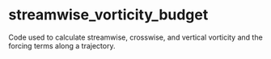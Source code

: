 # streamwise_vorticity_budget
Code used to calculate streamwise, crosswise, and vertical vorticity and the forcing terms along a trajectory.
